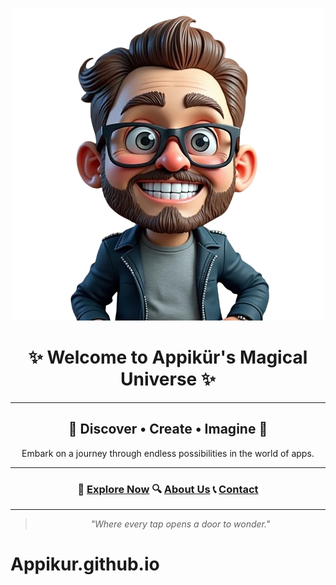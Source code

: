 <div align="center">

![Appikür Logo](logo.png)

# ✨ Welcome to Appikür's Magical Universe ✨

---

## 🌟 Discover • Create • Imagine 🌟

Embark on a journey through endless possibilities in the world of apps.

---

### 🚀 [Explore Now](https://mactr.github.io/Appikur/) 🔍 [About Us](https://github.com/MACtr) 📞 [Contact](appikur.studio@gmail.com)

---

> *"Where every tap opens a door to wonder."*

</div>

# Appikur.github.io
